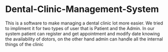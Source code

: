 # Dental-Clinic-Management-System

This is a software to make managing a dental clinic lot more easier.
We tried to impliment it for two types of user that is Patient and the Admin.
In our system patient can register and get appointment and modify date knowing the availability of dotors,
on the other hand admin can handle all the internal things of the clinic
